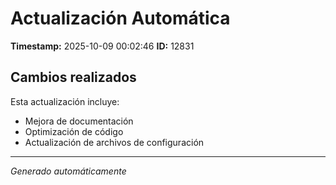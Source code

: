 # Actualización Automática

**Timestamp:** 2025-10-09 00:02:46
**ID:** 12831

## Cambios realizados

Esta actualización incluye:
- Mejora de documentación
- Optimización de código
- Actualización de archivos de configuración

---
*Generado automáticamente*
